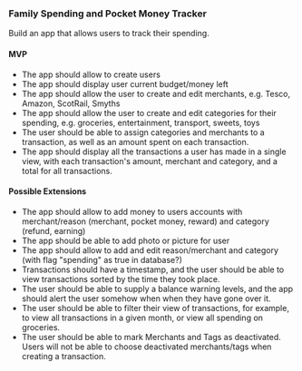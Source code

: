 ### Family Spending and Pocket Money Tracker

Build an app that allows users to track their spending.

#### MVP

* The app should allow to create users
* The app should display user current budget/money left
* The app should allow the user to create and edit merchants, e.g. Tesco, Amazon, ScotRail, Smyths
* The app should allow the user to create and edit categories for their spending, e.g. groceries, entertainment, transport, sweets, toys
* The user should be able to assign categories and merchants to a transaction, as well as an amount spent on each transaction.
* The app should display all the transactions a user has made in a single view, with each transaction's amount, merchant and category, and a total for all transactions.

#### Possible Extensions

* The app should allow to add money to users accounts with merchant/reason (merchant, pocket money, reward) and category (refund, earning)
* The app should be able to add photo or picture for user 
* The app should allow to add and edit reason/merchant and category (with flag "spending" as true in database?)
* Transactions should have a timestamp, and the user should be able to view transactions sorted by the time they took place.
* The user should be able to supply a balance warning levels, and the app should alert the user somehow when when they have gone over it.
* The user should be able to filter their view of transactions, for example, to view all transactions in a given month, or view all spending on groceries.
* The user should be able to mark Merchants and Tags as deactivated. Users will not be able to choose deactivated merchants/tags when creating a transaction.
